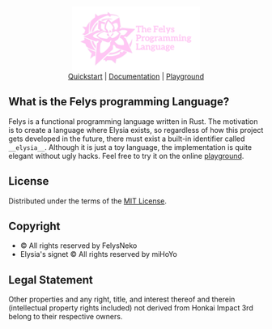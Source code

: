 <div align="center">
  <img alt="The Felys Programming Language" src="https://raw.githubusercontent.com/felys-lang/.github/main/felys.png" width="50%">
</div>

<div align="center">
  <a href="https://felys.dev/guide/quickstart.html">Quickstart</a> |
  <a href="https://felys.dev/">Documentation</a> |
  <a href="https://exec.felys.dev/">Playground</a>
</div>

## What is the Felys programming Language?

Felys is a functional programming language written in Rust. The motivation is to create a language where Elysia exists, so regardless of how this project gets developed in the future, there must exist a built-in identifier called `__elysia__`. Although it is just a toy language, the implementation is quite elegant without ugly hacks. Feel free to try it on the online [playground](https://exec.felys.dev/).

## License

Distributed under the terms of the [MIT License](https://github.com/felys-lang/felys/blob/main/LICENSE).

## Copyright

- © All rights reserved by FelysNeko
- Elysia's signet © All rights reserved by miHoYo

## Legal Statement

Other properties and any right, title, and interest thereof and therein (intellectual property rights included) not derived from Honkai Impact 3rd belong to their respective owners.
